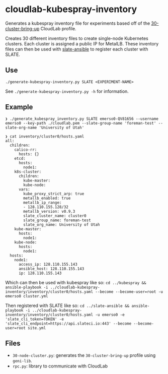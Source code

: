# cloudlab-kubespray-inventory
Generates a kubespray inventory file for experiments based off of the [30-cluster-bring-up](https://www.cloudlab.us/show-profile.php?uuid=bfb6a8ec-0361-11eb-b7c5-e4434b2381fc) CloudLab profile.

Creates 30 different inventory files to create single-node Kubernetes clusters. 
Each cluster is assigned a public IP for MetalLB.
These inventory files can then be used with [slate-ansible](https://github.com/slateci/slate-ansible) to register each cluster with SLATE.

## Use
`./generate-kubespray-inventory.py SLATE <EXPERIMENT-NAME>`

See `./generate-kubespray-inventory.py -h` for information.

## Example
```
❯ ./generate_kubespray_inventory.py SLATE emerso0-QV81656 --username emerso0 --key-path ./cloudlab.pem --slate-group-name 'foreman-test' --slate-org-name 'University of Utah'

❯ cat inventory/cluster0/hosts.yaml
all:
  children:
    calico-rr:
      hosts: {}
    etcd:
      hosts:
        node1:
    k8s-cluster:
      children:
        kube-master:
        kube-node:
      vars:
        kube_proxy_strict_arp: true
        metallb_enabled: true
        metallb_ip_range:
        - 128.110.155.128/32
        metallb_version: v0.9.3
        slate_cluster_name: cluster0
        slate_group_name: foreman-test
        slate_org_name: University of Utah
    kube-master:
      hosts:
        node1:
    kube-node:
      hosts:
        node1:
  hosts:
    node1:
      access_ip: 128.110.155.143
      ansible_host: 128.110.155.143
      ip: 128.110.155.143
```

Which can then be used with kubespray like so:
`cd ../kubespray && ansible-playbook -i ../cloudlab-kubespray-inventory/inventory/cluster0/hosts.yaml --become --become-user=root -u emerso0 cluster.yml`

Then registered with SLATE like so:
`cd ../slate-ansible && ansible-playbook -i ../cloudlab-kubespray-inventory/inventory/cluster0/hosts.yaml -u emerso0 -e 'slate_cli_token=TOKEN' -e 'slate_cli_endpoint=https://api.slateci.io:443' --become --become-user=root site.yml`

## Files
- `30-node-cluster.py`: generates the `30-cluster-bring-up` profile using `geni-lib`.
- `rpc.py`: library to communicate with CloudLab
